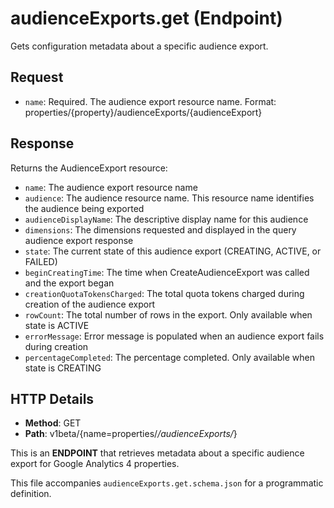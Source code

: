 # audienceExports.get (Endpoint)

Gets configuration metadata about a specific audience export.

## Request

- `name`: Required. The audience export resource name. Format: properties/{property}/audienceExports/{audienceExport}

## Response

Returns the AudienceExport resource:
- `name`: The audience export resource name
- `audience`: The audience resource name. This resource name identifies the audience being exported
- `audienceDisplayName`: The descriptive display name for this audience
- `dimensions`: The dimensions requested and displayed in the query audience export response
- `state`: The current state of this audience export (CREATING, ACTIVE, or FAILED)
- `beginCreatingTime`: The time when CreateAudienceExport was called and the export began
- `creationQuotaTokensCharged`: The total quota tokens charged during creation of the audience export
- `rowCount`: The total number of rows in the export. Only available when state is ACTIVE
- `errorMessage`: Error message is populated when an audience export fails during creation
- `percentageCompleted`: The percentage completed. Only available when state is CREATING

## HTTP Details

- **Method**: GET
- **Path**: v1beta/{name=properties/*/audienceExports/*}

This is an **ENDPOINT** that retrieves metadata about a specific audience export for Google Analytics 4 properties.

This file accompanies `audienceExports.get.schema.json` for a programmatic definition.
